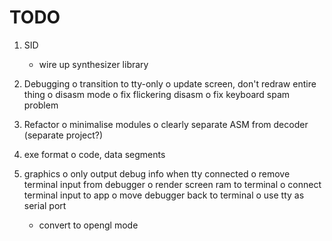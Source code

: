 # TODO

1. SID
   * wire up synthesizer library

2. Debugging
   o transition to tty-only
   o update screen, don't redraw entire thing
   o disasm mode
   o fix flickering disasm
   o fix keyboard spam problem

3. Refactor
   o minimalise modules
   o clearly separate ASM from decoder (separate project?)

4. exe format
   o code, data segments

5. graphics
   o only output debug info when tty connected
   o remove terminal input from debugger
   o render screen ram to terminal
   o connect terminal input to app
   o move debugger back to terminal
   o use tty as serial port

   * convert to opengl mode
